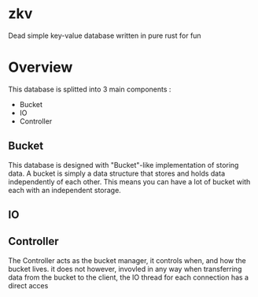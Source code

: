# zkv
 Dead simple key-value database written in pure rust for fun

# Overview
This database is splitted into 3 main components :
- Bucket
- IO
- Controller

## Bucket
This database is designed with "Bucket"-like implementation of storing data. A bucket is simply a data structure that stores and holds data independently of each other. This means you can have a lot of bucket with each with an  independent storage. 

## IO

## Controller
The Controller acts as the bucket manager, it controls when, and how the bucket lives. it does not however, invovled in any way when transferring data from the bucket to the client, the IO thread for each connection has a direct acces
